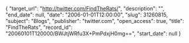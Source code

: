 {
  "target_url": "http://twitter.com/FindTheRats/", 
  "description": "", 
  "end_date": null, 
  "date": "2006-01-01T12:00:00", 
  "slug": 31260815, 
  "subject": "Blogs", 
  "publisher": "twitter.com", 
  "open_access": true, 
  "title": "FindTheRats", 
  "record_id": "20060101T120000/BWJtjWRfu3X+PmPdxjH0mg==", 
  "start_date": null
}

